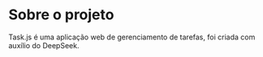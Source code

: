# Sobre o projeto

Task.js é uma aplicação web de gerenciamento de tarefas, foi criada com auxílio do DeepSeek.

